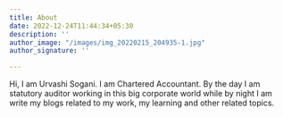 ```yaml
---
title: About
date: 2022-12-24T11:44:34+05:30
description: ''
author_image: "/images/img_20220215_204935-1.jpg"
author_signature: ''

---
```

Hi, I am Urvashi Sogani. I am Chartered Accountant. By the day I am statutory auditor working in this big corporate world while by night I am write my blogs related to my work, my learning and other related topics.